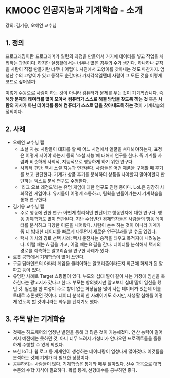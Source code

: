 # KMOOC 인공지능과 기계학습 - 소개

강의: 김기응, 오혜연 교수님

## 1. 정의

프로그래밍이란 프로그래머가 일련의 과정을 만들어서 거기에 데이터를 넣고 작업을 처리하는 과정이다. 하지만 실생활에서는 너무나 많은 경우의 수가 생긴다. 하나하나 규칙을 사람이 직접 만들기란 너무나 어렵다. 사진에서 고양이를 찾아내는 것도 마찬가지. 엄청난 수의 고양이가 있고 동작도 순간마다 가지각색일텐데 사람이 그 모든 것을 어떻게 코드로 짚어낼까.

이렇게 수동으로 사람이 하는 것이 아니라 컴퓨터가 문제를 푸는 것이 기계학습니다. 즉 **해당 문제의 데이터를 많이 모아서 컴퓨터가 스스로 해결 방법을 찾도록 하는 것** 혹은 **사람의 지시가 아닌 데이터를 통해 컴퓨터가 스스로 답을 찾아내도록 하는 것**이 기계학습의 정의이다.

## 2. 사례

- 오혜연 교수님 랩
    + 소셜 지능: 사람들이 대화를 할 때 어느 시점에서 얼굴을 쳐다봐야하는지, 표정은 어떻게 지어야 하는지 등의 '소셜 지능'에 대해서 연구를 한다. 즉 기계를 사람과 비슷하게 사회적, 지능적으로 행동하게 하기 위한 연구다.
    + 사회적 판단: 역시 소셜 지능과 연관된다. 사람들은 어떤 제품을 구매할 때 후기를 보고 판단한다. 기계가 상품 후기를 분석하여 상품을 사야할지 말아야할지 판단하는 텍스트 분석 연구도 수행한다.
    + '리그 오브 레전드'라는 유명 게임에 대한 연구도 진행 중이다. LoL은 굉장히 사회적인 게임이다. 유저들이 어떻게 소통하고, 팀웍을 만들어가는지 기계학습을 통해 연구한다.
- 김기응 교수님 랩
    + 주로 행동에 관한 연구: 어떤게 합리적인 판단이고 행동인지에 대한 연구다. 행동 경제학과도 많이 연관된다. 지난 수십년간 경제학자들은 사람들의 행동 데이터를 분석하고 다양한 이론을 내어왔다. 사람이 손수 하는 것이 아니라 기계가 좀 더 방대한 데이터를 빠르게 다루면서 새로운 연구결과를 낼 수도 있겠다.
    + 택시 기사의 경로 선택 사례: 택시 운전사는 승객을 태우고 목적지에 내려놓는다. 어떨 때는 A 길을 가고, 어떨 때는 B 길을 간다. 데이터를 분석해서 택시의 경로를 예측하는 알고리즘을 연구한 사례가 있다.
- 로봇 공학에서 기계학습이 많이 쓰인다.
- 구글 딥마인드의 아타리 게임을 클리어하는 알고리즘이라든지 최근에 화제가 된 알파고 등이 있다.
- 유명한 사례로 Target 쇼핑몰이 있다. 부모와 십대 딸이 같이 사는 가정에 임신을 축하한다는 광고지가 갔다고 한다. 부모는 항의했지만 알고보니 십대 딸이 임신을 했던 것. 임신을 한 여성이 주로 향이 없는 화장품을 많이 사는 데이터가 있는데 이를 토대로 추론했던 것이다. 데이터 분석의 한 사례이기도 하지만, 사생활 침해를 어떻게 없도록 할 것이냐라는 화두를 던지기도 했다.

## 3. 주목 받는 기계학습

- 첫째는 하드웨어의 엄청난 발전을 통해 더 많은 것이 가능해졌다. 연산 능력이 떨어져서 예전에는 못하던 것, 아니 너무 느려서 가성비가 안나오던 프로젝트들을 훌륭하게 수행할 수 있게 되었다.
- 또한 IoT나 웹 로그 등 개개인이 생성하는 데이터량이 엄청나게 많아졌다. 이것들을 분석하는 것에 기계가 더 필요한 상황이다.
- 공부하려는 사람들이 많다. 기계학습은 통계와 매우 닮아있다. 선수 과목으로 대학 수준의 수학 지식이 필요하다. 확률 통계, 선형대수를 공부하면 좋다.
